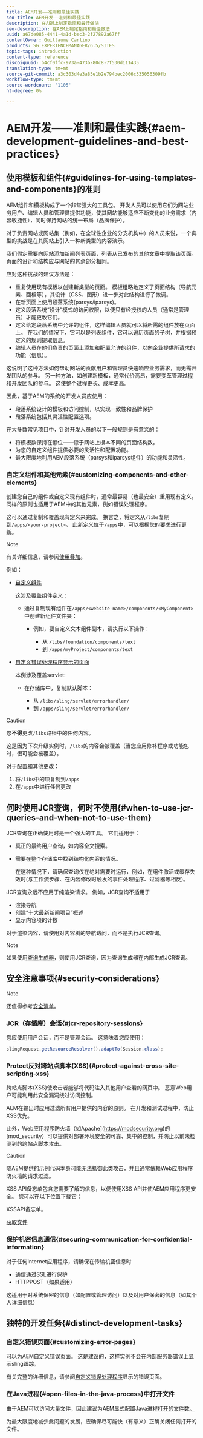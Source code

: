 ```yaml
---
title: AEM开发——准则和最佳实践
seo-title: AEM开发——准则和最佳实践
description: 在AEM上制定指南和最佳做法
seo-description: 在AEM上制定指南和最佳做法
uuid: a67de085-4441-4a1d-bec3-2f27892a67ff
contentOwner: Guillaume Carlino
products: SG_EXPERIENCEMANAGER/6.5/SITES
topic-tags: introduction
content-type: reference
discoiquuid: b4cf0ffc-973a-473b-80c8-7f530d111435
translation-type: tm+mt
source-git-commit: a3c303d4e3a85e1b2e794bec2006c335056309fb
workflow-type: tm+mt
source-wordcount: '1105'
ht-degree: 0%

---
```



# AEM开发——准则和最佳实践{#aem-development-guidelines-and-best-practices}

## 使用模板和组件{#guidelines-for-using-templates-and-components}的准则

AEM组件和模板构成了一个非常强大的工具包。 开发人员可以使用它们为网站业务用户、编辑人员和管理员提供功能，使其网站能够适应不断变化的业务需求（内容敏捷性），同时保持网站的统一布局（品牌保护）。

对于负责网站或网站集（例如，在全球性企业的分支机构中）的人员来说，一个典型的挑战是在其网站上引入一种新类型的内容演示。

我们假定需要向网站添加新闻列表页面，列表从已发布的其他文章中提取该页面。 页面的设计和结构应与网站的其余部分相同。

应对这种挑战的建议方法是：

* 重复使用现有模板以创建新类型的页面。 模板粗略地定义了页面结构（导航元素、面板等），其设计（CSS、图形）进一步对此结构进行了微调。
* 在新页面上使用段落系统(parsys/iparsys)。
* 定义段落系统“设计”模式的访问权限，以便只有经授权的人员（通常是管理员）才能更改它们。
* 定义给定段落系统中允许的组件，这样编辑人员就可以将所需的组件放在页面上。 在我们的情况下，它可以是列表组件，它可以遍历页面的子树，并根据预定义的规则提取信息。
* 编辑人员在他们负责的页面上添加和配置允许的组件，以向企业提供所请求的功能（信息）。

这说明了这种方法如何帮助网站的贡献用户和管理员快速响应业务需求，而无需开发团队的参与。 另一种方法，如创建新模板，通常代价高昂，需要变革管理过程和开发团队的参与。 这使整个过程更长、成本更高。

因此，基于AEM的系统的开发人员应使用：

* 段落系统设计的模板和访问控制，以实现一致性和品牌保护
* 段落系统包括其灵活性配置选项。

在大多数常见项目中，针对开发人员的以下一般规则是有意义的：

* 将模板数保持在低位——低于网站上根本不同的页面结构数。
* 为您的自定义组件提供必要的灵活性和配置功能。
* 最大限度地利用AEM段落系统（parsys和iparsys组件）的功能和灵活性。

### 自定义组件和其他元素{#customizing-components-and-other-elements}

创建您自己的组件或自定义现有组件时，通常最容易（也最安全）重用现有定义。 同样的原则也适用于AEM中的其他元素，例如错误处理程序。

这可以通过复制和覆盖现有定义来完成。 换言之，将定义从`/libs`复制到`/apps/<your-project>`。 此新定义位于`/apps`中，可以根据您的要求进行更新。

>[!NOTE]
>
>有关详细信息，请参阅[使用叠加](/help/sites-developing/overlays.md)。

例如：

* [自定义组件](/help/sites-developing/components.md)

   这涉及覆盖组件定义：

   * 通过复制现有组件在`/apps/<website-name>/components/<MyComponent>`中创建新组件文件夹：

      * 例如，要自定义文本组件副本，请执行以下操作：

         * 从 `/libs/foundation/components/text`
         * 到 `/apps/myProject/components/text`

* [自定义错误处理程序显示的页面](/help/sites-developing/customizing-errorhandler-pages.md#how-to-customize-pages-shown-by-the-error-handler)

   本例涉及覆盖servlet:

   * 在存储库中，复制默认脚本：

      * 从 `/libs/sling/servlet/errorhandler/`
      * 到 `/apps/sling/servlet/errorhandler/`

>[!CAUTION]
>
>您&#x200B;**不得**&#x200B;更改`/libs`路径中的任何内容。
>
>这是因为下次升级实例时，`/libs`的内容会被覆盖（当您应用修补程序或功能包时，很可能会被覆盖）。
>
>对于配置和其他更改：
>
>1. 将`/libs`中的项复制到`/apps`
>1. 在`/apps`中进行任何更改


## 何时使用JCR查询，何时不使用{#when-to-use-jcr-queries-and-when-not-to-use-them}

JCR查询在正确使用时是一个强大的工具。 它们适用于：

* 真正的最终用户查询，如内容全文搜索。
* 需要在整个存储库中找到结构化内容的情况。

   在这种情况下，请确保查询仅在绝对需要时运行，例如，在组件激活或缓存失效时(与工作流步骤、在内容修改时触发的事件处理程序、过滤器等相反)。

JCR查询永远不应用于纯渲染请求。 例如，JCR查询不适用于

* 渲染导航
* 创建“十大最新新闻项目”概述
* 显示内容项的计数

对于渲染内容，请使用对内容树的导航访问，而不是执行JCR查询。

>[!NOTE]
>
>如果使用[查询生成器](/help/sites-developing/querybuilder-api.md)，则使用JCR查询，因为查询生成器在内部生成JCR查询。


## 安全注意事项{#security-considerations}

>[!NOTE]
>
>还值得参考[安全清单](/help/sites-administering/security-checklist.md)。

### JCR（存储库）会话{#jcr-repository-sessions}

您应使用用户会话，而不是管理会话。 这意味着您应使用：

```java
slingRequest.getResourceResolver().adaptTo(Session.class);
```

### Protect反对跨站点脚本(XSS){#protect-against-cross-site-scripting-xss}

跨站点脚本(XSS)使攻击者能够将代码注入其他用户查看的网页中。 恶意Web用户可能利用此安全漏洞绕过访问控制。

AEM在输出时应用过滤所有用户提供的内容的原则。 在开发和测试过程中，防止XSS优先。

此外，Web应用程序防火墙（如Apache](https://modsecurity.org)的[mod_security）可以提供对部署环境安全的可靠、集中的控制，并防止以前未检测到的跨站点脚本攻击。

>[!CAUTION]
>
>随AEM提供的示例代码本身可能无法抵御此类攻击，并且通常依赖Web应用程序防火墙的请求过滤。

XSS API备忘单包含您需要了解的信息，以便使用XSS API并使AEM应用程序更安全。 您可以在以下位置下载它：

XSSAPI备忘单。

[获取文件](assets/xss_cheat_sheet_2016.pdf)

### 保护机密信息通信{#securing-communication-for-confidential-information}

对于任何Internet应用程序，请确保在传输机密信息时

* 通信通过SSL进行保护
* HTTPPOST（如果适用）

这适用于对系统保密的信息（如配置或管理访问）以及对用户保密的信息（如其个人详细信息）

## 独特的开发任务{#distinct-development-tasks}

### 自定义错误页面{#customizing-error-pages}

可以为AEM自定义错误页面。 这是建议的，这样实例不会在内部服务器错误上显示sling跟踪。

有关完整的详细信息，请参阅[自定义错误处理程序](/help/sites-developing/customizing-errorhandler-pages.md)显示的错误页面。

### 在Java进程{#open-files-in-the-java-process}中打开文件

由于AEM可以访问大量文件，因此建议为AEM显式配置Java进程[打开的文件数。](/help/sites-deploying/configuring.md#open-files-in-the-java-process)

为最大限度地减少此问题的发展，应确保尽可能快（有意义）正确关闭任何打开的文件。

